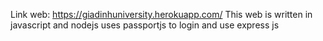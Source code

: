 Link web: https://giadinhuniversity.herokuapp.com/
This web is written in javascript and nodejs uses passportjs to login and use express js
